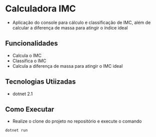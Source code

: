 # Calculadora IMC

- Aplicação do console para cálculo e classificação de IMC, além de calcular a diferença de massa para atingir o índice ideal

## Funcionalidades

- Calcula o IMC
- Classifica o IMC
- Calcula a diferença de massa para atingir o IMC ideal

## Tecnologias Utiizadas

- dotnet 2.1

## Como Executar

- Realize o clone do projeto no repositório e execute o comando

```
dotnet run
```